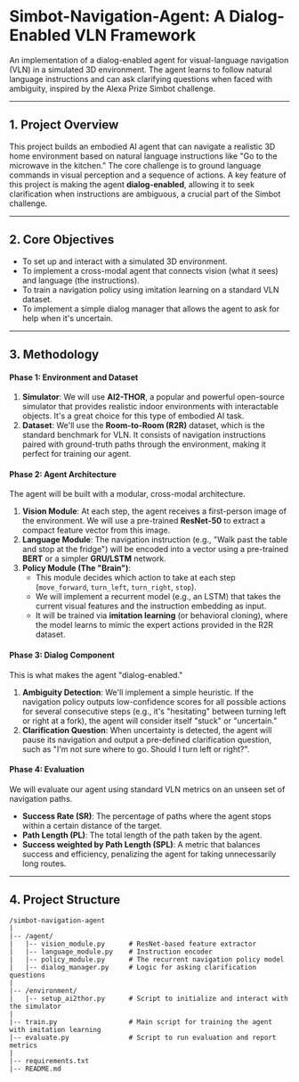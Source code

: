 # Simbot-Navigation-Agent: A Dialog-Enabled VLN Framework

An implementation of a dialog-enabled agent for visual-language navigation (VLN) in a simulated 3D environment. The agent learns to follow natural language instructions and can ask clarifying questions when faced with ambiguity, inspired by the Alexa Prize Simbot challenge.

---

## 1. Project Overview

This project builds an embodied AI agent that can navigate a realistic 3D home environment based on natural language instructions like "Go to the microwave in the kitchen." The core challenge is to ground language commands in visual perception and a sequence of actions. A key feature of this project is making the agent **dialog-enabled**, allowing it to seek clarification when instructions are ambiguous, a crucial part of the Simbot challenge.

---

## 2. Core Objectives

-   To set up and interact with a simulated 3D environment.
-   To implement a cross-modal agent that connects vision (what it sees) and language (the instructions).
-   To train a navigation policy using imitation learning on a standard VLN dataset.
-   To implement a simple dialog manager that allows the agent to ask for help when it's uncertain.

---

## 3. Methodology

#### Phase 1: Environment and Dataset

1.  **Simulator**: We will use **AI2-THOR**, a popular and powerful open-source simulator that provides realistic indoor environments with interactable objects. It's a great choice for this type of embodied AI task.
2.  **Dataset**: We'll use the **Room-to-Room (R2R)** dataset, which is the standard benchmark for VLN. It consists of navigation instructions paired with ground-truth paths through the environment, making it perfect for training our agent.

#### Phase 2: Agent Architecture

The agent will be built with a modular, cross-modal architecture.

1.  **Vision Module**: At each step, the agent receives a first-person image of the environment. We will use a pre-trained **ResNet-50** to extract a compact feature vector from this image.
2.  **Language Module**: The navigation instruction (e.g., "Walk past the table and stop at the fridge") will be encoded into a vector using a pre-trained **BERT** or a simpler **GRU/LSTM** network.
3.  **Policy Module (The "Brain")**:
    -   This module decides which action to take at each step (`move_forward`, `turn_left`, `turn_right`, `stop`).
    -   We will implement a recurrent model (e.g., an LSTM) that takes the current visual features and the instruction embedding as input.
    -   It will be trained via **imitation learning** (or behavioral cloning), where the model learns to mimic the expert actions provided in the R2R dataset.

#### Phase 3: Dialog Component

This is what makes the agent "dialog-enabled."

1.  **Ambiguity Detection**: We'll implement a simple heuristic. If the navigation policy outputs low-confidence scores for all possible actions for several consecutive steps (e.g., it's "hesitating" between turning left or right at a fork), the agent will consider itself "stuck" or "uncertain."
2.  **Clarification Question**: When uncertainty is detected, the agent will pause its navigation and output a pre-defined clarification question, such as "I'm not sure where to go. Should I turn left or right?".

#### Phase 4: Evaluation

We will evaluate our agent using standard VLN metrics on an unseen set of navigation paths.

-   **Success Rate (SR)**: The percentage of paths where the agent stops within a certain distance of the target.
-   **Path Length (PL)**: The total length of the path taken by the agent.
-   **Success weighted by Path Length (SPL)**: A metric that balances success and efficiency, penalizing the agent for taking unnecessarily long routes.

---

## 4. Project Structure
```text
/simbot-navigation-agent
|
|-- /agent/
|   |-- vision_module.py      # ResNet-based feature extractor
|   |-- language_module.py    # Instruction encoder
|   |-- policy_module.py      # The recurrent navigation policy model
|   |-- dialog_manager.py     # Logic for asking clarification questions
|
|-- /environment/
|   |-- setup_ai2thor.py      # Script to initialize and interact with the simulator
|
|-- train.py                  # Main script for training the agent with imitation learning
|-- evaluate.py               # Script to run evaluation and report metrics
|
|-- requirements.txt
|-- README.md
```
